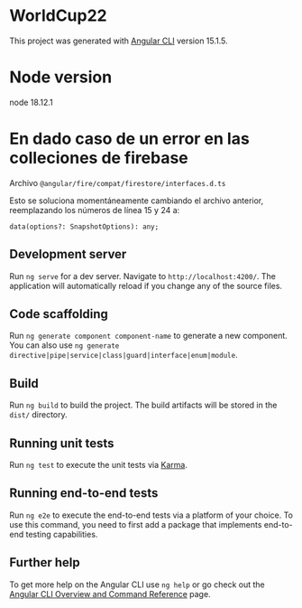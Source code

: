 # WorldCup22

This project was generated with [Angular CLI](https://github.com/angular/angular-cli) version 15.1.5.
# Node version

node 18.12.1

# En dado caso de un error en las colleciones de firebase

Archivo `@angular/fire/compat/firestore/interfaces.d.ts`

Esto se soluciona momentáneamente cambiando el archivo anterior, reemplazando los números de línea 15 y 24 a:

`data(options?: SnapshotOptions): any;`

## Development server

Run `ng serve` for a dev server. Navigate to `http://localhost:4200/`. The application will automatically reload if you change any of the source files.

## Code scaffolding

Run `ng generate component component-name` to generate a new component. You can also use `ng generate directive|pipe|service|class|guard|interface|enum|module`.

## Build

Run `ng build` to build the project. The build artifacts will be stored in the `dist/` directory.

## Running unit tests

Run `ng test` to execute the unit tests via [Karma](https://karma-runner.github.io).

## Running end-to-end tests

Run `ng e2e` to execute the end-to-end tests via a platform of your choice. To use this command, you need to first add a package that implements end-to-end testing capabilities.

## Further help

To get more help on the Angular CLI use `ng help` or go check out the [Angular CLI Overview and Command Reference](https://angular.io/cli) page.
